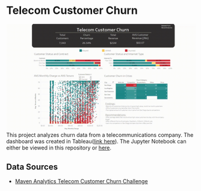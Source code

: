 # Telecom Customer Churn
![Alt text](churnrecgif.gif "Telecom Customer Churn")
This project analyzes churn data from a telecommunications company. The dashboard was created in Tableau([link here](https://public.tableau.com/views/CustomerChurn_16836920237420/Dashboard2?:language=en-US&:display_count=n&:origin=viz_share_link)). The Jupyter Notebook can either be viewed in this repository or [here](https://clintbh.github.io/projects/amazonsalesdashboard/salesanalysis.html).

## Data Sources
* [Maven Analytics Telecom Customer Churn Challenge](https://www.mavenanalytics.io/challenges/maven-churn-challenge/6)
